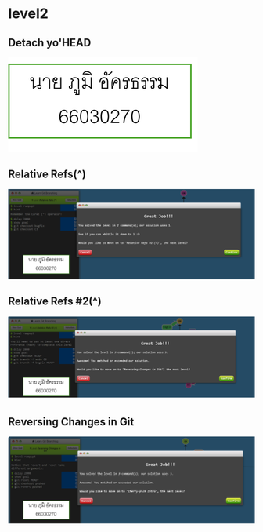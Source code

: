 # level2
## Detach yo'HEAD
![alt text](image-6.png)

## Relative Refs(^)
![alt text](image-8.png)

## Relative Refs #2(^)
![alt text](image-9.png)

## Reversing Changes in Git
![alt text](image-10.png)